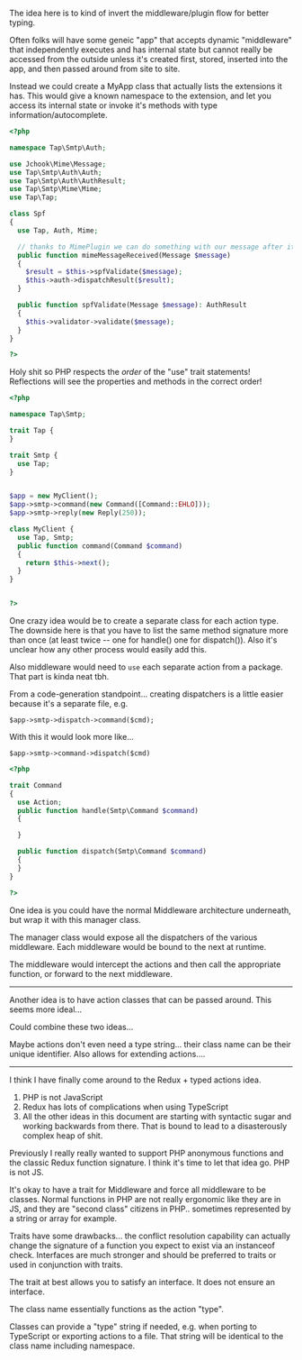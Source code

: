 The idea here is to kind of invert the middleware/plugin flow for better typing.

Often folks will have some geneic "app" that accepts dynamic "middleware" that
independently executes and has internal state but cannot really be accessed from
the outside unless it's created first, stored, inserted into the app, and then
passed around from site to site.

Instead we could create a MyApp class that actually lists the extensions it has.
This would give a known namespace to the extension, and let you access its
internal state or invoke it's methods with type information/autocomplete.


```php
<?php

namespace Tap\Smtp\Auth;

use Jchook\Mime\Message;
use Tap\Smtp\Auth\Auth;
use Tap\Smtp\Auth\AuthResult;
use Tap\Smtp\Mime\Mime;
use Tap\Tap;

class Spf
{
  use Tap, Auth, Mime;

  // thanks to MimePlugin we can do something with our message after it's parsed
  public function mimeMessageReceived(Message $message)
  {
    $result = $this->spfValidate($message);
    $this->auth->dispatchResult($result);
  }

  public function spfValidate(Message $message): AuthResult
  {
    $this->validator->validate($message);
  }
}

?>
```

Holy shit so PHP respects the *order* of the "use" trait statements!
Reflections will see the properties and methods in the correct order!

```php
<?php

namespace Tap\Smtp;

trait Tap {
}

trait Smtp {
  use Tap;
}


$app = new MyClient();
$app->smtp->command(new Command([Command::EHLO]));
$app->smtp->reply(new Reply(250));

class MyClient {
  use Tap, Smtp;
  public function command(Command $command)
  {
    return $this->next();
  }
}


?>
```


One crazy idea would be to create a separate class for each action type.
The downside here is that you have to list the same method signature more
than once (at least twice -- one for handle() one for dispatch()). Also it's
unclear how any other process would easily add this.

Also middleware would need to `use` each separate action from a package.
That part is kinda neat tbh.

From a code-generation standpoint... creating dispatchers is a little easier
because it's a separate file, e.g.

`$app->smtp->dispatch->command($cmd);`

With this it would look more like...

`$app->smtp->command->dispatch($cmd)`

```php
<?php

trait Command
{
  use Action;
  public function handle(Smtp\Command $command)
  {

  }

  public function dispatch(Smtp\Command $command)
  {
  }
}

?>
```

One idea is you could have the normal Middleware architecture underneath,
but wrap it with this manager class.

The manager class would expose all the dispatchers of the various middleware.
Each middleware would be bound to the next at runtime.

The middleware would intercept the actions and then call the appropriate
function, or forward to the next middleware.

---

Another idea is to have action classes that can be passed around.
This seems more ideal...

Could combine these two ideas...

Maybe actions don't even need a type string... their class name can be their
unique identifier. Also allows for extending actions....


---

I think I have finally come around to the Redux + typed actions idea.

1. PHP is not JavaScript
2. Redux has lots of complications when using TypeScript
3. All the other ideas in this document are starting with syntactic sugar and
   working backwards from there. That is bound to lead to a disasterously
   complex heap of shit.

Previously I really really wanted to support PHP anonymous functions
and the classic Redux function signature. I think it's time to let that
idea go. PHP is not JS.

It's okay to have a trait for Middleware and force all middleware to be classes.
Normal functions in PHP are not really ergonomic like they are in JS, and they
are "second class" citizens in PHP.. sometimes represented by a string or array
for example.

Traits have some drawbacks... the conflict resolution capability can actually
change the signature of a function you expect to exist via an instanceof check.
Interfaces are much stronger and should be preferred to traits or used in
conjunction with traits.

The trait at best allows you to satisfy an interface. It does not ensure an
interface.

The class name essentially functions as the action "type".

Classes can provide a "type" string if needed, e.g. when porting to TypeScript
or exporting actions to a file. That string will be identical to the class name
including namespace.

